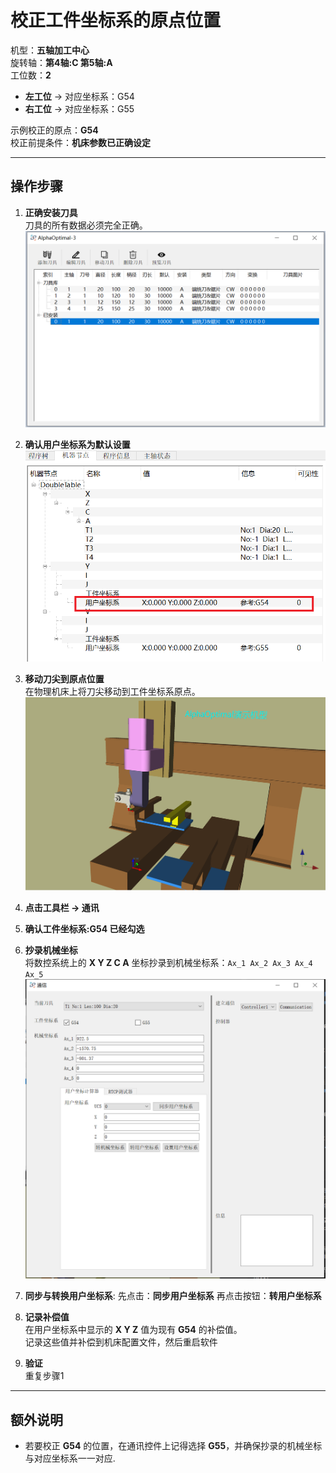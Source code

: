 # 校正工件坐标系的原点位置

机型：**五轴加工中心**  
旋转轴：**第4轴:C 第5轴:A**  
工位数：**2**  
- **左工位** → 对应坐标系：G54  
- **右工位** → 对应坐标系：G55  

示例校正的原点：**G54**  
校正前提条件：**机床参数已正确设定**

---

## 操作步骤

1. **正确安装刀具**  
   刀具的所有数据必须完全正确。  
   ![设置刀具](../image/machine/设置刀具.png)

2. **确认用户坐标系为默认设置**  
   ![用户坐标系](../image/machine/确认用户坐标系为零.png)

3. **移动刀尖到原点位置**  
   在物理机床上将刀尖移动到工件坐标系原点。  
   ![原点位置](../image/machine/移动到工件坐标系零点.png)

4. **点击工具栏 → 通讯**
   
5. **确认工件坐标系:G54 已经勾选**

6. **抄录机械坐标**  
将数控系统上的 **X Y Z C A** 坐标抄录到机械坐标系：`Ax_1 Ax_2 Ax_3 Ax_4 Ax_5`  
![机械坐标系](../image/machine/通讯控件.png)

7. **同步与转换用户坐标系**: 先点击：**同步用户坐标系**  再点击按钮：**转用户坐标系**   

8. **记录补偿值**  
在用户坐标系中显示的 **X Y Z** 值为现有 **G54** 的补偿值。  
记录这些值并补偿到机床配置文件，然后重启软件    

9. **验证**     
重复步骤1  

---

## 额外说明

- 若要校正 **G54** 的位置，在通讯控件上记得选择 **G55**，并确保抄录的机械坐标与对应坐标系一一对应.